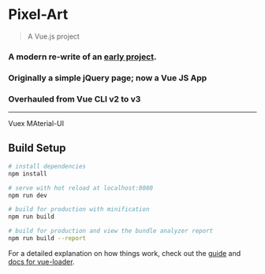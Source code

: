# Pixel-Art
> A Vue.js project

### A modern re-write of an [early project](https://github.com/StevenJBurns/gschool-q1-pixel-art-maker).
### Originally a simple jQuery page; now a Vue JS App
### Overhauled from Vue CLI v2 to v3

---

  Vuex 
  MAterial-UI 
  

## Build Setup

``` bash
# install dependencies
npm install

# serve with hot reload at localhost:8080
npm run dev

# build for production with minification
npm run build

# build for production and view the bundle analyzer report
npm run build --report
```

For a detailed explanation on how things work, check out the [guide](http://vuejs-templates.github.io/webpack/) and [docs for vue-loader](http://vuejs.github.io/vue-loader).
